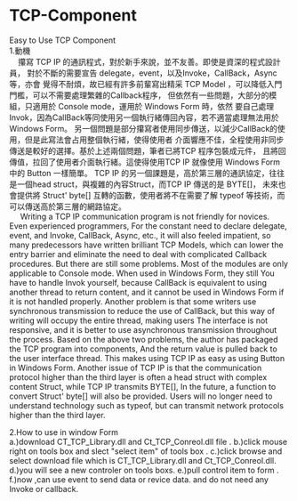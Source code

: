 # TCP-Component
Easy to Use TCP Component</br>
1.動機</br>
&nbsp;&nbsp;&nbsp;&nbsp;攥寫 TCP IP 的通訊程式，對於新手來說，並不友善。即使是資深的程式設計員，
對於不斷的需要宣告 delegate，event，以及Invoke，CallBack，Async 等，亦會
覺得不耐煩，故已經有許多前輩寫出精采 TCP Model ，可以降低入門門檻，可以不需要處理繁雜的Callback程序，
但依然有一些問題，大部分的模組，只適用於 Console mode，運用於 Windows Form 時，依然
要自己處理Invok，因為CallBack等同使用另一個執行緒傳回內容，若不適當處理無法用於 Windows Form。
另一個問題是部分攥寫者使用同步傳送，以減少CallBack的使用，但是此寫法會占用整個執行緒，使得使用者
介面響應不佳，全程使用非同步傳送是較好的選擇。基於上述兩個問題，筆者已將TCP 程序包裝成元件，
且將回傳值，拉回了使用者介面執行緒。這使得使用TCP IP 就像使用 Windows Form 中的 Button 一樣簡單。
TCP IP 的另一個課題是，高於第三層的通訊協定，往往是一個head struct，與複雜的內容Struct，而TCP IP 傳送的是 BYTE[]，
未來也會提供將 Struct' byte[] 互轉的函數，使用者將不在需要了解 typeof 等技術，而可以傳送高於第三層的網路協定。</br>
&nbsp;&nbsp;&nbsp;&nbsp; Writing a TCP IP communication program is not friendly for novices. Even experienced programmers,
For the constant need to declare delegate, event, and Invoke, CallBack, Async, etc., it will also
feeled impatient, so many predecessors have written brilliant TCP Models, which can lower the entry barrier and eliminate the need to deal with complicated Callback procedures.
But there are still some problems. Most of the modules are only applicable to Console mode. When used in Windows Form, they still
You have to handle Invok yourself, because CallBack is equivalent to using another thread to return content, and it cannot be used in Windows Form if it is not handled properly.
Another problem is that some writers use synchronous transmission to reduce the use of CallBack, but this way of writing will occupy the entire thread, making users
The interface is not responsive, and it is better to use asynchronous transmission throughout the process. Based on the above two problems, the author has packaged the TCP program into components,
And the return value is pulled back to the user interface thread. This makes using TCP IP as easy as using Button in Windows Form.
Another issue of TCP IP is that the communication protocol higher than the third layer is often a head struct with complex content Struct, while TCP IP transmits BYTE[],
In the future, a function to convert Struct' byte[] will also be provided. Users will no longer need to understand technology such as typeof, but can transmit network protocols higher than the third layer.


2.How to use in window Form <br>
  a.)download CT_TCP_Library.dll and Ct_TCP_Conreol.dll file .
  b.)click  mouse right on tools box and slect  "select item" of tools box .
  c.)click browse  and select download file which is CT_TCP_Library.dll and Ct_TCP_Conreol.dll.
  d.)you will see a new controler on tools boxs.
  e.)pull control item to form .
  f.)now ,can use event to send data or revice data. and do not need any Invoke or callback.
